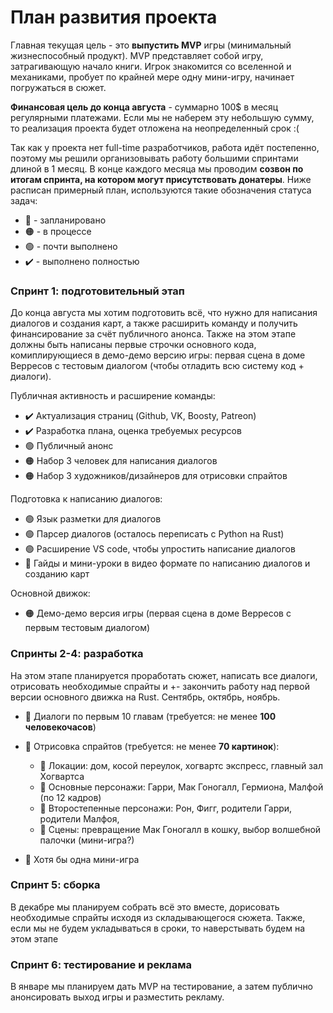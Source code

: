 # План развития проекта

Главная текущая цель - это **выпустить MVP** игры (минимальный жизнеспособный продукт). MVP представляет собой игру, затрагивающую начало книги. Игрок знакомится со вселенной и механиками, пробует по крайней мере одну мини-игру, начинает погружаться в сюжет.

**Финансовая цель до конца августа** - суммарно 100$ в месяц регулярными платежами. Если мы не наберем эту небольшую сумму, то реализация проекта будет отложена на неопределенный срок :( 

Так как у проекта нет full-time разработчиков, работа идёт постепенно, поэтому мы решили организовывать работу большими спринтами длиной в 1 месяц. В конце каждого месяца мы проводим **созвон по итогам спринта, на котором могут присутствовать донатеры**. Ниже расписан примерный план, используются такие обозначения статуса задач:
- 📌 - запланировано
- 🟠 - в процессе
- 🟢 - почти выполнено
- ✔️ - выполнено полностью

### Спринт 1: подготовительный этап

До конца августа мы хотим подготовить всё, что нужно для написания диалогов и создания карт, а также расширить команду и получить финансирование за счёт публичного анонса. Также на этом этапе должны быть написаны первые строчки основного кода, комиплирующиеся в демо-демо версию игры: первая сцена в доме Верресов с тестовым диалогом (чтобы отладить всю систему код + диалоги).

Публичная активность и расширение команды:
- ✔️ Актуализация страниц (Github, VK, Boosty, Patreon)
- ✔️ Разработка плана, оценка требуемых ресурсов
- 🟢 Публичный анонс
- 🟠 Набор 3 человек для написания диалогов
- 🟠 Набор 3 художников/дизайнеров для отрисовки спрайтов

Подготовка к написанию диалогов:
- 🟢 Язык разметки для диалогов
- 🟢 Парсер диалогов (осталось переписать с Python на Rust)
- 🟢 Расширение VS code, чтобы упростить написание диалогов
- 📌 Гайды и мини-уроки в видео формате по написанию диалогов и созданию карт

Основной движок:
- 🟠 Демо-демо версия игры (первая сцена в доме Верресов с первым тестовым диалогом)

### Спринты 2-4: разработка

На этом этапе планируется проработать сюжет, написать все диалоги, отрисовать необходимые спрайты и +- закончить работу над первой версии основного движка на Rust. Сентябрь, октябрь, ноябрь.

- 📌 Диалоги по первым 10 главам (требуется: не менее **100 человекочасов**)
- 📌 Отрисовка спрайтов (требуется: не менее **70 картинок**):
  - 📌 Локации: дом, косой переулок, хогвартс экспресс, главный зал Хогвартса
  - 📌 Основные персонажи: Гарри, Мак Гоногалл, Гермиона, Малфой (по 12 кадров)
  - 📌 Второстепенные персонажи: Рон, Фигг, родители Гарри, родители Малфоя, 
  - 📌 Сцены: превращение Мак Гоногалл в кошку, выбор волшебной палочки (мини-игра?)
  
- 📌 Хотя бы одна мини-игра

### Спринт 5: сборка

В декабре мы планируем собрать всё это вместе, дорисовать необходимые спрайты исходя из складывающегося сюжета. Также, если мы не будем укладываться в сроки, то наверстывать будем на этом этапе

### Спринт 6: тестирование и реклама

В январе мы планируем дать MVP на тестирование, а затем публично анонсировать выход игры и разместить рекламу.
